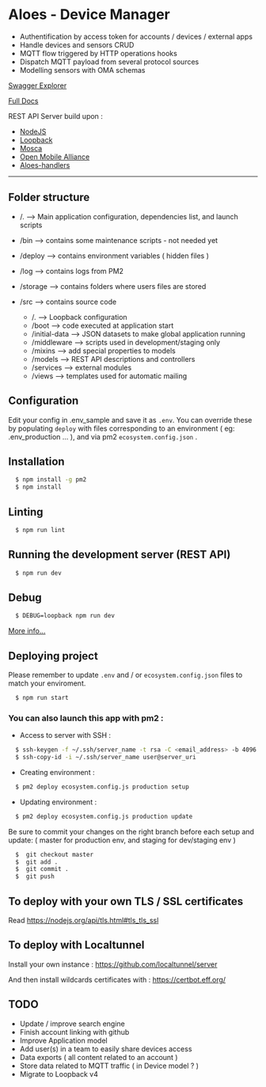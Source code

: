 # Aloes - Device Manager

- Authentification by access token for accounts / devices / external apps
- Handle devices and sensors CRUD
- MQTT flow triggered by HTTP operations hooks
- Dispatch MQTT payload from several protocol sources
- Modelling sensors with OMA schemas

[Swagger Explorer](https://api.aloes.io/explorer)

[Full Docs](https://aloes.frama.io/device-manager/)

REST API Server build upon :
- [NodeJS](https://nodejs.org/en/)
- [Loopback](https://loopback.io/doc/en/lb3/)
- [Mosca](https://mosca.io/)
- [Open Mobile Alliance](http://www.openmobilealliance.org/wp/OMNA/LwM2M/LwM2MRegistry.html)
- [Aloes-handlers](https://www.npmjs.com/package/aloes-handlers)

-----


## Folder structure

- /. --> Main application configuration, dependencies list, and launch scripts

- /bin --> contains some maintenance scripts - not needed yet

- /deploy --> contains environment variables ( hidden files )

- /log --> contains logs from PM2

- /storage --> contains folders where users files are stored

- /src --> contains source code
  - /. --> Loopback configuration
  - /boot --> code executed at application start
  - /initial-data --> JSON datasets to make global application running
  - /middleware --> scripts used in development/staging only
  - /mixins --> add special properties to models
  - /models --> REST API descriptions and controllers
  - /services --> external modules
  - /views --> templates used for automatic mailing


## Configuration

Edit your config in .env_sample and save it as `.env`.
You can override these by populating `deploy` with files corresponding to an environment ( eg: .env_production ... ), and via pm2 `ecosystem.config.json` .


## Installation

``` bash
  $ npm install -g pm2
  $ npm install
```


## Linting

```bash
  $ npm run lint
```


## Running the development server (REST API)

```bash
  $ npm run dev
```


## Debug

```bash
  $ DEBUG=loopback npm run dev
```

[More info...](https://loopback.io/doc/en/lb3/Setting-debug-strings.html)



## Deploying project

Please remember to update `.env` and / or `ecosystem.config.json` files to match your enviroment.

```bash
  $ npm run start
```


### You can also launch this app with pm2 :

- Access to server with SSH :

```bash
  $ ssh-keygen -f ~/.ssh/server_name -t rsa -C <email_address> -b 4096
  $ ssh-copy-id -i ~/.ssh/server_name user@server_uri
```

- Creating environment :

```bash
  $ pm2 deploy ecosystem.config.js production setup
```

- Updating environment :

```bash
  $ pm2 deploy ecosystem.config.js production update
```

Be sure to commit your changes on the right branch before each setup and update: ( master for production env, and staging for dev/staging env )

```bash
  $  git checkout master
  $  git add .
  $  git commit .
  $  git push
```

## To deploy with your own TLS / SSL certificates

Read https://nodejs.org/api/tls.html#tls_tls_ssl


## To deploy with Localtunnel 

Install your own instance :  https://github.com/localtunnel/server

And then install wildcards certificates with : https://certbot.eff.org/

## TODO

- Update / improve search engine
- Finish account linking with github
- Improve Application model
- Add user(s) in a team to easily share devices access
- Data exports ( all content related to an account )
- Store data related to MQTT traffic ( in Device model ? )
- Migrate  to Loopback v4
